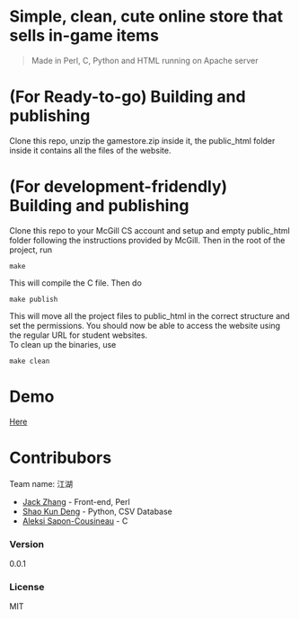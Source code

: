 # Simple, clean, cute online store that sells in-game items
> Made in Perl, C, Python and HTML running on Apache server

# (For Ready-to-go) Building and publishing
Clone this repo, unzip the gamestore.zip inside it, the public_html folder inside it contains all the files of the website.

# (For development-fridendly) Building and publishing

Clone this repo to your McGill CS account and setup and empty public_html folder following the instructions provided by McGill. Then in the root of the project, run

    make

This will compile the C file. Then do

    make publish

This will move all the project files to public_html in the correct structure and set the permissions. You should now be able to access the website using the regular URL for student websites.  
To clean up the binaries, use

    make clean

# Demo
[Here]

# Contribubors
Team name: 江湖
- [Jack Zhang] - Front-end, Perl
- [Shao Kun Deng] - Python, CSV Database
- [Aleksi Sapon-Cousineau] - C

### Version
0.0.1

### License
MIT

[here]: http://www.cs.mcgill.ca/~szhang74
[jack zhang]: https://github.com/JackZProduction
[shao kun deng]: https://github.com/Akvp
[Aleksi Sapon-Cousineau]: https://github.com/DDoS
